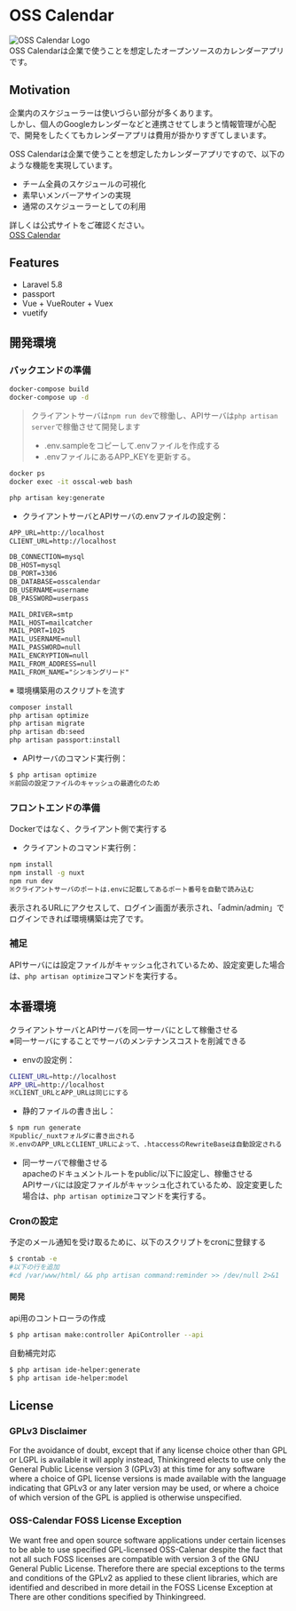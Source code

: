 # OSS Calendar
![OSS Calendar Logo](https://github.com/thinkingreed-inc/oss-calendar/blob/master/resources/nuxt/assets/img/logo.png?raw=true)  
OSS Calendarは企業で使うことを想定したオープンソースのカレンダーアプリです。

## Motivation
企業内のスケジューラーは使いづらい部分が多くあります。  
しかし、個人のGoogleカレンダーなどと連携させてしまうと情報管理が心配で、開発をしたくてもカレンダーアプリは費用が掛かりすぎてしまいます。

OSS Calendarは企業で使うことを想定したカレンダーアプリですので、以下のような機能を実現しています。
- チーム全員のスケジュールの可視化
- 素早いメンバーアサインの実現
- 通常のスケジューラーとしての利用

詳しくは公式サイトをご確認ください。  
[OSS Calendar](https://oss-calendar.com/)

## Features
- Laravel 5.8
- passport
- Vue + VueRouter + Vuex 
- vuetify

## 開発環境
### バックエンドの準備
```sh
docker-compose build
docker-compose up -d
```

>クライアントサーバは`npm run dev`で稼働し、APIサーバは`php artisan server`で稼働させて開発します  
>* .env.sampleをコピーして.envファイルを作成する  
>* .envファイルにあるAPP_KEYを更新する。

```bash
docker ps
docker exec -it osscal-web bash

php artisan key:generate
```

* クライアントサーバとAPIサーバの.envファイルの設定例：  

```txt
APP_URL=http://localhost
CLIENT_URL=http://localhost

DB_CONNECTION=mysql
DB_HOST=mysql
DB_PORT=3306
DB_DATABASE=osscalendar
DB_USERNAME=username
DB_PASSWORD=userpass

MAIL_DRIVER=smtp
MAIL_HOST=mailcatcher
MAIL_PORT=1025
MAIL_USERNAME=null
MAIL_PASSWORD=null
MAIL_ENCRYPTION=null
MAIL_FROM_ADDRESS=null
MAIL_FROM_NAME="シンキングリード"
```

※ 環境構築用のスクリプトを流す
```bash
composer install
php artisan optimize
php artisan migrate
php artisan db:seed
php artisan passport:install
```

* APIサーバのコマンド実行例： 

```bash
$ php artisan optimize
※前回の設定ファイルのキャッシュの最適化のため
```

### フロントエンドの準備
Dockerではなく、クライアント側で実行する
* クライアントのコマンド実行例： 
```bash
npm install
npm install -g nuxt
npm run dev
※クライアントサーバのポートは.envに記載してあるポート番号を自動で読み込む
```

表示されるURLにアクセスして、ログイン画面が表示され、「admin/admin」でログインできれば環境構築は完了です。

### 補足
APIサーバには設定ファイルがキャッシュ化されているため、設定変更した場合は、`php artisan optimize`コマンドを実行する。

## 本番環境

クライアントサーバとAPIサーバを同一サーバにとして稼働させる  
※同一サーバにすることでサーバのメンテナンスコストを削減できる  

* envの設定例：
```bash
CLIENT_URL=http://localhost
APP_URL=http://localhost
※CLIENT_URLとAPP_URLは同じにする
```

* 静的ファイルの書き出し： 
```bash
$ npm run generate
※public/_nuxtフォルダに書き出される
※.envのAPP_URLとCLIENT_URLによって、.htaccessのRewriteBaseは自動設定される
```

* 同一サーバで稼働させる  
apacheのドキュメントルートをpublic/以下に設定し、稼働させる  
APIサーバには設定ファイルがキャッシュ化されているため、設定変更した場合は、`php artisan optimize`コマンドを実行する。

### Cronの設定
予定のメール通知を受け取るために、以下のスクリプトをcronに登録する
```sh
$ crontab -e
#以下の行を追加
#cd /var/www/html/ && php artisan command:reminder >> /dev/null 2>&1
```

#### 開発

api用のコントローラの作成
```bash
$ php artisan make:controller ApiController --api
```

自動補完対応
```bash
$ php artisan ide-helper:generate
$ php artisan ide-helper:model
```

## License
### GPLv3 Disclaimer
For the avoidance of doubt, except that if any license choice
other than GPL or LGPL is available it will apply instead,
Thinkingreed elects to use only the General Public License version 3
(GPLv3) at this time for any software where a choice of GPL
license versions is made available with the language indicating
that GPLv3 or any later version may be used, or where a choice
of which version of the GPL is applied is otherwise unspecified.

### OSS-Calendar FOSS License Exception
We want free and open source software applications under certain
licenses to be able to use specified GPL-licensed OSS-Calenar
despite the fact that not all such FOSS licenses are
compatible with version 3 of the GNU General Public License.
Therefore there are special exceptions to the terms and conditions
of the GPLv2 as applied to these client libraries, which are
identified and described in more detail in the FOSS License
Exception at
There are other conditions specified by Thinkingreed.
